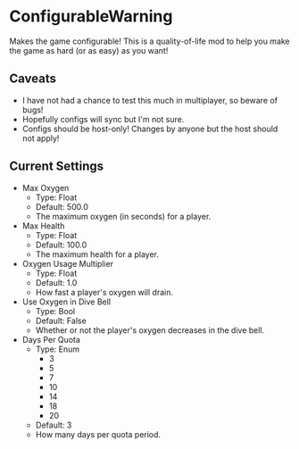 # ConfigurableWarning

Makes the game configurable!
This is a quality-of-life mod to help you make the game as hard (or as easy) as you want!

## Caveats

- I have not had a chance to test this much in multiplayer, so beware of bugs!
- Hopefully configs will sync but I'm not sure.
- Configs should be host-only! Changes by anyone but the host should not apply!

## Current Settings

- Max Oxygen
    - Type: Float
    - Default: 500.0
    - The maximum oxygen (in seconds) for a player.
- Max Health
    - Type: Float
    - Default: 100.0
    - The maximum health for a player.
- Oxygen Usage Multiplier
    - Type: Float
    - Default: 1.0
    - How fast a player's oxygen will drain.
- Use Oxygen in Dive Bell
    - Type: Bool
    - Default: False
    - Whether or not the player's oxygen decreases in the dive bell.
- Days Per Quota
    - Type: Enum
        - 3
        - 5
        - 7
        - 10
        - 14
        - 18
        - 20
    - Default: 3
    - How many days per quota period.
